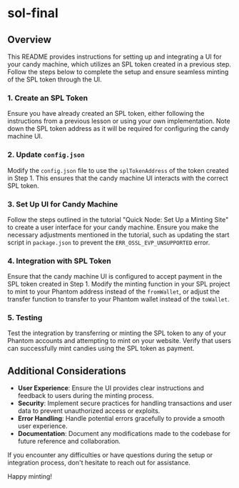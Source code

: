 # sol-final

## Overview

This README provides instructions for setting up and integrating a UI for your candy machine, which utilizes an SPL token created in a previous step. Follow the steps below to complete the setup and ensure seamless minting of the SPL token through the UI.

### 1. Create an SPL Token

Ensure you have already created an SPL token, either following the instructions from a previous lesson or using your own implementation. Note down the SPL token address as it will be required for configuring the candy machine UI.

### 2. Update `config.json`

Modify the `config.json` file to use the `splTokenAddress` of the token created in Step 1. This ensures that the candy machine UI interacts with the correct SPL token.

### 3. Set Up UI for Candy Machine

Follow the steps outlined in the tutorial "Quick Node: Set Up a Minting Site" to create a user interface for your candy machine. Ensure you make the necessary adjustments mentioned in the tutorial, such as updating the start script in `package.json` to prevent the `ERR_OSSL_EVP_UNSUPPORTED` error.

### 4. Integration with SPL Token

Ensure that the candy machine UI is configured to accept payment in the SPL token created in Step 1. Modify the minting function in your SPL project to mint to your Phantom address instead of the `fromWallet`, or adjust the transfer function to transfer to your Phantom wallet instead of the `toWallet`.

### 5. Testing

Test the integration by transferring or minting the SPL token to any of your Phantom accounts and attempting to mint on your website. Verify that users can successfully mint candies using the SPL token as payment.

## Additional Considerations

- **User Experience**: Ensure the UI provides clear instructions and feedback to users during the minting process.
- **Security**: Implement secure practices for handling transactions and user data to prevent unauthorized access or exploits.
- **Error Handling**: Handle potential errors gracefully to provide a smooth user experience.
- **Documentation**: Document any modifications made to the codebase for future reference and collaboration.

If you encounter any difficulties or have questions during the setup or integration process, don't hesitate to reach out for assistance.

Happy minting!
